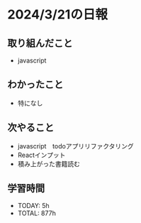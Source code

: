 # 2024/3/21の日報

## 取り組んだこと
- javascript


## わかったこと
- 特になし

## 次やること
- javascript　todoアプリリファクタリング
- Reactインプット
- 積み上がった書籍読む

## 学習時間
- TODAY: 5h
- TOTAL: 877h
